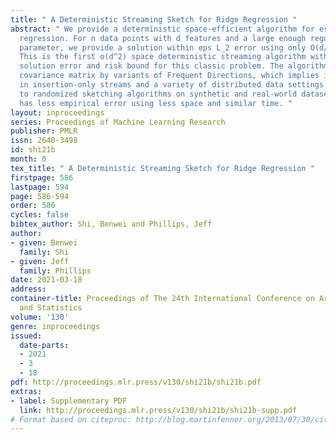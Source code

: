 ```yaml
---
title: " A Deterministic Streaming Sketch for Ridge Regression "
abstract: " We provide a deterministic space-efficient algorithm for estimating ridge
  regression. For n data points with d features and a large enough regularization
  parameter, we provide a solution within eps L_2 error using only O(d/eps) space.
  This is the first o(d^2) space deterministic streaming algorithm with guaranteed
  solution error and risk bound for this classic problem. The algorithm sketches the
  covariance matrix by variants of Frequent Directions, which implies it can operate
  in insertion-only streams and a variety of distributed data settings. In comparisons
  to randomized sketching algorithms on synthetic and real-world datasets, our algorithm
  has less empirical error using less space and similar time. "
layout: inproceedings
series: Proceedings of Machine Learning Research
publisher: PMLR
issn: 2640-3498
id: shi21b
month: 0
tex_title: " A Deterministic Streaming Sketch for Ridge Regression "
firstpage: 586
lastpage: 594
page: 586-594
order: 586
cycles: false
bibtex_author: Shi, Benwei and Phillips, Jeff
author:
- given: Benwei
  family: Shi
- given: Jeff
  family: Phillips
date: 2021-03-18
address: 
container-title: Proceedings of The 24th International Conference on Artificial Intelligence
  and Statistics
volume: '130'
genre: inproceedings
issued:
  date-parts:
  - 2021
  - 3
  - 18
pdf: http://proceedings.mlr.press/v130/shi21b/shi21b.pdf
extras:
- label: Supplementary PDF
  link: http://proceedings.mlr.press/v130/shi21b/shi21b-supp.pdf
# Format based on citeproc: http://blog.martinfenner.org/2013/07/30/citeproc-yaml-for-bibliographies/
---
```

